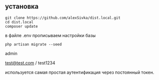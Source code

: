 ## установка

```
git clone https://github.com/alexSivka/dist.local.git
cd dist.local
composer update
```

в файле .env прописываем настройки базы

```
php artisan migrate --seed
```

admin

test@test.com / test1234

используется самая простая аутентификация через постоянный токен.